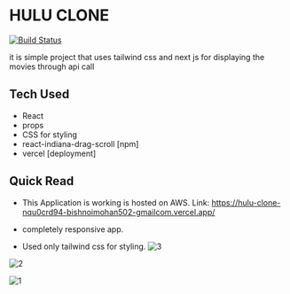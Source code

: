 # HULU CLONE

[![Build Status](https://travis-ci.org/joemccann/dillinger.svg?branch=master)](https://hulu-clone-nqu0crd94-bishnoimohan502-gmailcom.vercel.app/)

it is simple project that uses tailwind css and next js for displaying the movies through api call


## Tech Used

- React
- props
- CSS for styling
- react-indiana-drag-scroll [npm]
- vercel [deployment]

## Quick Read
- This Application is working is hosted on AWS.
Link: https://hulu-clone-nqu0crd94-bishnoimohan502-gmailcom.vercel.app/

- completely responsive app.

- Used only tailwind css for styling.
![3](https://user-images.githubusercontent.com/47236609/144312136-b630f6f6-35ec-420c-b3f6-02c25c297117.png)




![2](https://user-images.githubusercontent.com/47236609/144312144-3bdf1c08-6294-4824-a6e5-9d92501570be.png)




![1](https://user-images.githubusercontent.com/47236609/144312148-bd5bef6d-1031-4b0f-a5ed-44c4c57b88fc.png)
